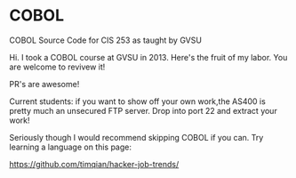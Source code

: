 # COBOL
COBOL Source Code for CIS 253 as taught by GVSU

Hi. I took a COBOL course at GVSU in 2013. Here's the fruit of my labor. You are welcome to revivew it!

PR's are awesome!

Current students: if you want to show off your own work,the AS400 is pretty much an unsecured FTP server. Drop into port 22 and extract your work!

Seriously though I would recommend skipping COBOL if you can. Try learning a language on this page:

https://github.com/timqian/hacker-job-trends/

